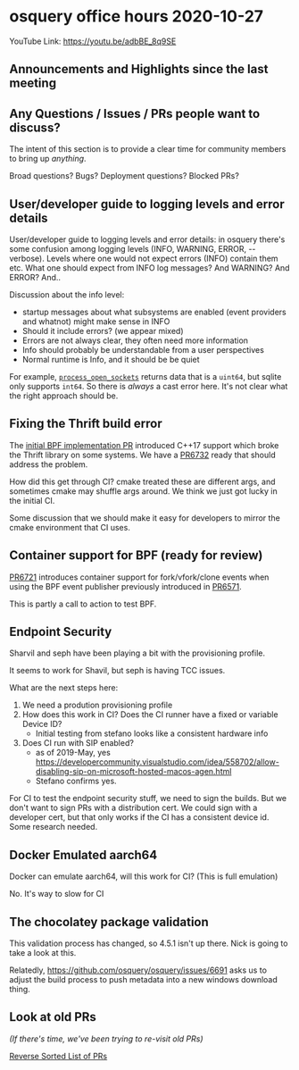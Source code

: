 # osquery office hours 2020-10-27

YouTube Link: https://youtu.be/adbBE_8q9SE

## Announcements and Highlights since the last meeting

## Any Questions / Issues / PRs people want to discuss?

The intent of this section is to provide a clear time for community
members to bring up _anything_.

Broad questions? Bugs? Deployment questions? Blocked PRs?

## User/developer guide to logging levels and error details

User/developer guide to logging levels and error details: in osquery
there's some confusion among logging levels (INFO, WARNING, ERROR,
--verbose). Levels where one would not expect errors (INFO) contain
them etc. What one should expect from INFO log messages? And WARNING?
And ERROR? And..

Discussion about the info level:
* startup messages about what subsystems are enabled (event providers and whatnot) might make sense in INFO
* Should it include errors? (we appear mixed)
* Errors are not always clear, they often need more information
* Info should probably be understandable from a user perspectives
* Normal runtime is Info, and it should be be quiet

For example, [`process_open_sockets`](https://github.com/osquery/osquery/pull/6546) returns data that is a `uint64`, but sqlite only supports `int64`. So there is _always_ a cast error here. It's not clear what the right approach should be.

## Fixing the Thrift build error

The [initial BPF implementation
PR](https://github.com/osquery/osquery/pull/6571) introduced C++17
support which broke the Thrift library on some systems. We have a
[PR6732](https://github.com/osquery/osquery/pull/6732) ready that
should address the problem.

How did this get through CI? cmake treated these are different args,
and sometimes cmake may shuffle args around. We think we just got
lucky in the initial CI.

Some discussion that we should make it easy for developers to mirror
the cmake environment that CI uses.

## Container support for BPF (ready for review)

[PR6721](https://github.com/osquery/osquery/pull/6721) introduces
container support for fork/vfork/clone events when using the BPF event
publisher previously introduced in
[PR6571](https://github.com/osquery/osquery/pull/6571).

This is partly a call to action to test BPF.

## Endpoint Security

Sharvil and seph have been playing a bit with the provisioning
profile.

It seems to work for Shavil, but seph is having TCC issues.

What are the next steps here:

1. We need a prodution provisioning profile
2. How does this work in CI? Does the CI runner have a fixed or variable Device ID?
   * Initial testing from stefano looks like a consistent hardware info
3. Does CI run with SIP enabled?
   * as of 2019-May, yes https://developercommunity.visualstudio.com/idea/558702/allow-disabling-sip-on-microsoft-hosted-macos-agen.html
   * Stefano confirms yes. 

For CI to test the endpoint security stuff, we need to sign the
builds. But we don't want to sign PRs with a distribution cert. We
could sign with a developer cert, but that only works if the CI has a
consistent device id. Some research needed.

## Docker Emulated aarch64

Docker can emulate aarch64, will this work for CI? (This is full
emulation)

No. It's way to slow for CI

## The chocolatey package validation

This validation process has changed, so 4.5.1 isn't up there. Nick is
going to take a look at this.

Relatedly, https://github.com/osquery/osquery/issues/6691 asks us to
adjust the build process to push metadata into a new windows download
thing.

## Look at old PRs 

_(If there's time, we've been trying to re-visit old PRs)_

[Reverse Sorted List of PRs](https://github.com/osquery/osquery/pulls?q=is%3Apr+is%3Aopen+sort%3Acreated-asc)
